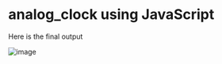 # analog_clock using JavaScript 
<p>Here is the final output<p/>

![image](https://github.com/nisansala-madhuwanthi/analog_clock/assets/128567643/c5482162-d1d5-41a4-8012-c7aea8042caa)

